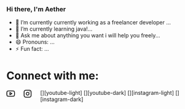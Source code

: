 ### Hi there, I'm Aether

- 🔭 I’m currently currently working as a freelancer developer ...
- 🌱 I’m currently learning java!...
- 💬 Ask me about anything you want i will help you freely...
- 😄 Pronouns: ...
- ⚡ Fun fact: ...

# Connect with me:

[<img align="left" alt="ExtinctAyu | YouTube" width="22px" src="https://raw.githubusercontent.com/codeSTACKr/codeSTACKr/master/img/youtube-light.svg" />][youtube-light]
[<img align="left" alt="ExtinctAyu | YouTube" width="22px" src="https://raw.githubusercontent.com/codeSTACKr/codeSTACKr/master/img/youtube-dark.svg" />][youtube-dark]
[<img align="left" alt="Aether | Instagram" width="22px" src="https://raw.githubusercontent.com/codeSTACKr/codeSTACKr/master/img/instagram-light.svg" />][instagram-light]
[<img align="left" alt="Aether | Instagram" width="22px" src="https://raw.githubusercontent.com/codeSTACKr/codeSTACKr/master/img/instagram-dark.svg" />][instagram-dark]

<br />

